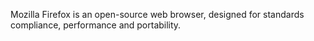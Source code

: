 Mozilla Firefox is an open-source web browser, designed
for standards compliance, performance and portability.

